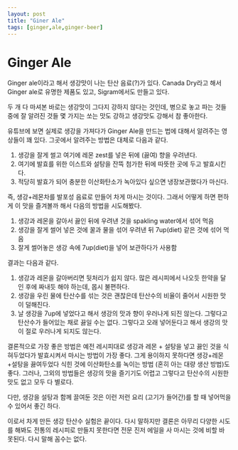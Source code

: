```yaml
---
layout: post
title: "Giner Ale"
tags: [ginger,ale,ginger-beer]
---
```

# Ginger Ale

Ginger ale이라고 해서 생강맛이 나는 탄산 음료(?)가 있다. Canada Dry라고 해서 Ginger ale로 유명한 제품도 있고, Sigram에서도 만들고 있다.

두 개 다 마셔본 바로는 생강맛이 그다지 강하지 않다는 것인데, 병으로 놓고 파는 것들 중에 잘 알려진 것들 몇 가지는 쏘는 맛도 강하고 생강맛도 강해서 참 좋아한다.

유튜브에 보면 실제로 생강을 가져다가 Ginger Ale을 만드는 법에 대해서 알려주는 영상들이 꽤 있다. 그곳에서 알려주는 방법은 대체로 다음과 같다.

1. 생강을 잘게 썰고 여기에 레몬 zest를 넣은 뒤에 (끓여) 향을 우려낸다.
1. 여기에 발효를 위한 이스트와 설탕을 잔뜩 첨가한 뒤에 따뜻한 곳에 두고 발효시킨다.
1. 적당히 발효가 되어 충분한 이산화탄소가 녹아있다 싶으면 냉장보관했다가 마신다.

즉, 생강+레몬차를 발포성 음료로 만들어 차게 마시는 것이다. 그래서 어떻게 하면 편하게 이 맛을 즐겨볼까 해서 다음의 방법을 시도해봤다.

1. 생강과 레몬을 갈아서 끓인 뒤에 우려낸 것을 spakling water에서 섞어 먹음
1. 생강을 잘게 썰어 넣은 것에 꿀과 물을 섞어 우려낸 뒤 7up(diet) 같은 것에 섞어 먹음
1. 잘게 썰어놓은 생강 속에 7up(diet)을 넣어 보관하다가 사용함

결과는 다음과 같다.

1. 생강과 레몬을 갈아버리면 뒷처리가 쉽지 않다. 많은 레시피에서 나오듯 한약을 달인 후에 짜내듯 해야 하는데, 몹시 불편하다.
1. 생강을 우린 물에 탄산수를 섞는 것은 괜찮은데 탄산수의 비율이 줄어서 시원한 맛이 덜해진다.
1. 날 생강을 7up에 넣었다고 해서 생강의 맛과 향이 우러나게 되진 않는다. 그렇다고 탄산수가 들어있는 채로 끓일 수는 없다. 그렇다고 오래 넣어둔다고 해서 생강의 맛이 절로 우러나게 되지도 않는다.

결론적으로 가장 좋은 방법은 예전 레시피대로 생강과 레몬 + 설탕을 넣고 끓인 것을 식혀두었다가 발효시켜서 마시는 방법이 가장 좋다. 그게 용이하지 못하다면 생강+레몬+설탕을 끓여두었다 식힌 것에 이산화탄소를 녹이는 방법 (혼히 아는 대량 생산 방법)도 좋다. 그러나, 그외의 방법들은 생강의 맛을 즐기기도 어렵고 그렇다고 탄산수의 시원한 맛도 없고 모두 다 별로다.

다만, 생강을 설탕과 함께 끌여둔 것은 이런 저런 요리 (고기가 들어간)를 할 때 넣어먹을 수 있어서 좋긴 하다.

이로서 차게 만든 생강 탄산수 실험은 끝이다. 다시 말하지만 결론은 아무리 다양한 시도를 해봐도 전통의 레시피로 만들지 못한다면 전문 진저 에일을 사 마시는 것에 비할 바 못된다. 다시 말해 꼼수는 없다. 
